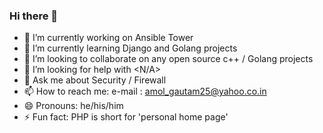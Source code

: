 ### Hi there 👋

- 🔭 I’m currently working on Ansible Tower
- 🌱 I’m currently learning Django and Golang projects
- 👯 I’m looking to collaborate on any open source c++ / Golang projects
- 🤔 I’m looking for help with <N/A>
- 💬 Ask me about Security / Firewall 
- 📫 How to reach me: e-mail : amol_gautam25@yahoo.co.in
- 😄 Pronouns: he/his/him
- ⚡ Fun fact: PHP is short for 'personal home page'
